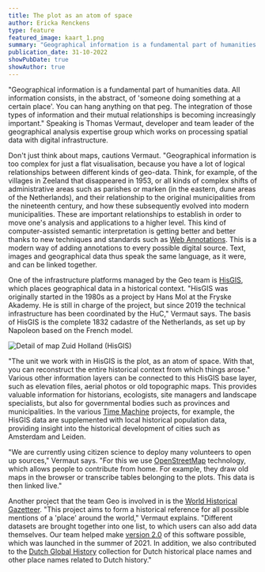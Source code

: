 ```yaml
---
title: The plot as an atom of space
author: Ericka Renckens
type: feature
featured_image: kaart_1.png
summary: "Geographical information is a fundamental part of humanities data." Speaking is Thomas Vermaut, developer and team leader of the geographical analysis expertise group which works on processing spatial data with digital infrastructure.
publication_date: 31-10-2022
showPubDate: true
showAuthor: true
---
```


"Geographical information is a fundamental part of humanities data. All information consists, in the abstract, of 'someone doing something at a certain place'. You can hang anything on that peg. The integration of those types of information and their mutual relationships is becoming increasingly important." Speaking is Thomas Vermaut, developer and team leader of the geographical analysis expertise group which works on processing spatial data with digital infrastructure.

Don't just think about maps, cautions Vermaut. "Geographical information is too complex for just a flat visualisation, because you have a lot of logical relationships between different kinds of geo-data. Think, for example, of the villages in Zeeland that disappeared in 1953, or all kinds of complex shifts of administrative areas such as parishes or marken (in the eastern, dune areas of the Netherlands), and their relationship to the original municipalities from the nineteenth century, and how these subsequently evolved into modern municipalities. These are important relationships to establish in order to move one's analysis and applications to a higher level. This kind of computer-assisted semantic interpretation is getting better and better thanks to new techniques and standards such as [Web Annotations](https://www.w3.org/annotation/). This is a modern way of adding annotations to every possible digital source. Text, images and geographical data thus speak the same language, as it were, and can be linked together.

One of the infrastructure platforms managed by the Geo team is [HisGIS](https://hisgis.nl/), which places geographical data in a historical context. "HisGIS was originally started in the 1980s as a project by Hans Mol at the Fryske Akademy. He is still in charge of the project, but since 2019 the technical infrastructure has been coordinated by the HuC," Vermaut says. The basis of HisGIS is the complete 1832 cadastre of the Netherlands, as set up by Napoleon based on the French model.

![Detail of map Zuid Holland (HisGIS)](images/his-gis.png)

"The unit we work with in HisGIS is the plot, as an atom of space. With that, you can reconstruct the entire historical context from which things arose." Various other information layers can be connected to this HisGIS base layer, such as elevation files, aerial photos or old topographic maps. This provides valuable information for historians, ecologists, site managers and landscape specialists, but also for governmental bodies such as provinces and municipalities. In the various [Time Machine](https://www.timemachine.eu) projects, for example, the HisGIS data are supplemented with local historical population data, providing insight into the historical development of cities such as Amsterdam and Leiden.

"We are currently using citizen science to deploy many volunteers to open up sources," Vermaut says. "For this we use [OpenStreetMap](https://www.openstreetmap.org) technology, which allows people to contribute from home. For example, they draw old maps in the browser or transcribe tables belonging to the plots. This data is then linked live."

Another project that the team Geo is involved in is the [World Historical Gazetteer](https://whgazetteer.org/). "This project aims to form a historical reference  for all possible mentions of a 'place' around the world," Vermaut explains. "Different datasets are brought together into one list, to which users can also add data themselves. Our team helped make [version 2.0](http://blog.whgazetteer.org/2021/08/05/version-2/) of this software possible, which was launched in the summer of 2021. In addition, we also contributed to the [Dutch Global History](https://whgazetteer.org/collections/2/summary_ds) collection for Dutch historical place names and other place names related to Dutch history."

